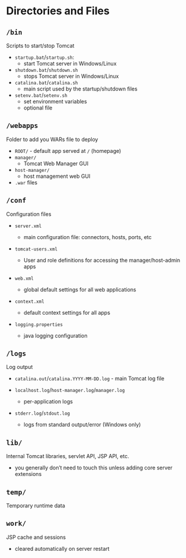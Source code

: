 # Directories and Files

## `/bin`

Scripts to start/stop Tomcat

- `startup.bat`/`startup.sh`:
  - start Tomcat server in Windows/Linux
- `shutdown.bat`/`shutdown.sh`
  - stops Tomcat server in Windows/Linux
- `catalina.bat`/`catalina.sh`
  - main script used by the startup/shutdown files
- `setenv.bat`/`setenv.sh`
  - set environment variables
  - optional file

## `/webapps`

Folder to add you WARs file to deploy

- `ROOT/` - default app served at `/` (homepage)
- `manager/`
  - Tomcat Web Manager GUI
- `host-manager/ `
  - host management web GUI
- `.war` files

## `/conf`

Configuration files

- `server.xml`
  - main configuration file: connectors, hosts, ports, etc
- `tomcat-users.xml`
  - User and role definitions for accessing the manager/host-admin apps
- `web.xml`

  - global default settings for all web applications

- `context.xml`
  - default context settings for all apps
- `logging.properties`
  - java logging configuration

## `/logs`

Log output

- `catalina.out`/`catalina.YYYY-MM-DD.log` - main Tomcat log file

- `localhost.log`/`host-manager.log`/`manager.log`

  - per-application logs

- `stderr.log`/`stdout.log`
  - logs from standard output/error (Windows only)

## `lib/`

Internal Tomcat libraries, servlet API, JSP API, etc.

- you generally don’t need to touch this unless adding core server extensions

## `temp/`

Temporary runtime data

## `work/`

JSP cache and sessions

- cleared automatically on server restart
